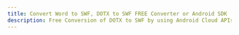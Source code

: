 ---title: Convert Word to SWF, DOTX to SWF FREE Converter or Android SDKdescription: Free Conversion of DOTX to SWF by using Android Cloud APIs & SDKs. Also Create, Edit & Render Microsoft Word & OpenOffice documents in the Cloud.---